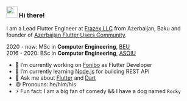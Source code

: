 ### <img src="https://github.com/TheDudeThatCode/TheDudeThatCode/blob/master/Assets/Hi.gif" width="29px"> Hi there!

I am a Lead Flutter Engineer at [Frazex LLC](https://github.com/Frazex-LLC) from Azerbaijan, Baku and founder of [Azerbaijan Flutter Users Community](https://www.facebook.com/groups/225232131679922/).

2020 - now: MSc in **Computer Engineering**, [BEU](http://www.beu.edu.az/en) </br>
2016 - 2020: BSc in **Computer Engineering**, [ASOIU](http://www.asoiu.edu.az/en)


- 🔭 I’m currently working on [Fonibo](https://fonibo.com/) as Flutter Developer
- 🌱 I’m currently learning [Node.js](https://nodejs.org/en/) for building REST API
- 💬 Ask me about [Flutter](https://github.com/flutter/flutter) and [Dart](https://github.com/dart-lang)
- 😄 Pronouns: he/him/his
- ⚡ Fun fact: I am a big fan of comedy && I have a dog named `Rocky`


